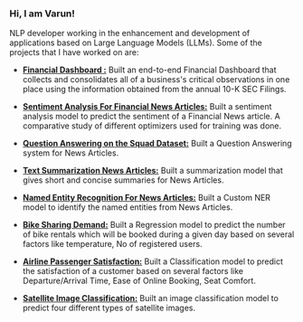 ### Hi, I am **Varun**!
NLP developer working in the enhancement and development of applications based on Large Language Models (LLMs). Some of the projects that I have worked on are:

 - **[Financial Dashboard :](https://github.com/vrunm/Financial_Dashboard)**
 Built an end-to-end Financial Dashboard that collects and consolidates all of a business's critical observations in one place using the information obtained from the annual 10-K SEC Filings.

- **[Sentiment Analysis For Financial News Articles:](https://github.com/vrunm/Text-Classification-Financial-Phrase-Bank)**
Built a sentiment analysis model to predict the sentiment of a Financial News article. A comparative study of different optimizers used for training was done.

- **[Question Answering on the Squad Dataset:](https://github.com/vrunm/Question-Answering-Squad)**
Built a Question Answering system for News Articles.

- **[Text Summarization News Articles:](https://github.com/vrunm/Text-Summarization-News-Articles)**
Built a summarization model that gives short and concise summaries for News Articles.

- **[Named Entity Recognition For News Articles:](https://github.com/vrunm/News-Articles-NER)**
Built a Custom NER model to identify the named entities from News Articles. 

- **[Bike Sharing Demand:](https://github.com/vrunm/Bike_Sharing_Demand)**
Built a Regression model to predict the number of bike rentals which will be booked during a given day based
on several factors like temperature, No of registered users.

- **[Airline Passenger Satisfaction:](https://github.com/vrunm/Airline_Passenger_Satisfaction)**
Built a Classification model to predict the satisfaction of a customer based on several factors like Departure/Arrival Time, Ease of Online Booking, Seat Comfort.

- **[Satellite Image Classification:](https://github.com/vrunm/Satellite-Image-Classification)**
Built an image classification model to predict four different types of satellite images.






















<!--

**vrunm/vrunm** is a ✨ _special_ ✨ repository because its `README.md` (this file) appears on your GitHub profile.

Here are some ideas to get you started:

-->

